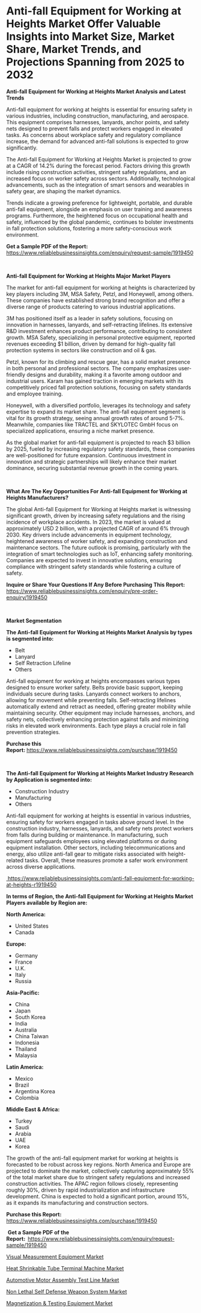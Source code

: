 <p><h1>Anti-fall Equipment for Working at Heights Market Offer Valuable Insights into Market Size, Market Share, Market Trends, and Projections Spanning from 2025 to 2032</h1></p><p><strong>Anti-fall Equipment for Working at Heights Market Analysis and Latest Trends</strong></p>
<p><p>Anti-fall equipment for working at heights is essential for ensuring safety in various industries, including construction, manufacturing, and aerospace. This equipment comprises harnesses, lanyards, anchor points, and safety nets designed to prevent falls and protect workers engaged in elevated tasks. As concerns about workplace safety and regulatory compliance increase, the demand for advanced anti-fall solutions is expected to grow significantly.</p><p>The Anti-fall Equipment for Working at Heights Market is projected to grow at a CAGR of 14.2% during the forecast period. Factors driving this growth include rising construction activities, stringent safety regulations, and an increased focus on worker safety across sectors. Additionally, technological advancements, such as the integration of smart sensors and wearables in safety gear, are shaping the market dynamics. </p><p>Trends indicate a growing preference for lightweight, portable, and durable anti-fall equipment, alongside an emphasis on user training and awareness programs. Furthermore, the heightened focus on occupational health and safety, influenced by the global pandemic, continues to bolster investments in fall protection solutions, fostering a more safety-conscious work environment.</p></p>
<p><strong>Get a Sample PDF of the Report:&nbsp;</strong> <a href="https://www.reliablebusinessinsights.com/enquiry/request-sample/1919450?utm_campaign=57&utm_medium=2&utm_source=Github&utm_content=ia&utm_term=01032025&utm_id=anti-fall-equipment-for-working-at-heights">https://www.reliablebusinessinsights.com/enquiry/request-sample/1919450</a></p>
<p>&nbsp;</p>
<p><strong>Anti-fall Equipment for Working at Heights Major Market Players</strong></p>
<p><p>The market for anti-fall equipment for working at heights is characterized by key players including 3M, MSA Safety, Petzl, and Honeywell, among others. These companies have established strong brand recognition and offer a diverse range of products catering to various industrial applications.</p><p>3M has positioned itself as a leader in safety solutions, focusing on innovation in harnesses, lanyards, and self-retracting lifelines. Its extensive R&D investment enhances product performance, contributing to consistent growth. MSA Safety, specializing in personal protective equipment, reported revenues exceeding $1 billion, driven by demand for high-quality fall protection systems in sectors like construction and oil & gas.</p><p>Petzl, known for its climbing and rescue gear, has a solid market presence in both personal and professional sectors. The company emphasizes user-friendly designs and durability, making it a favorite among outdoor and industrial users. Karam has gained traction in emerging markets with its competitively priced fall protection solutions, focusing on safety standards and employee training.</p><p>Honeywell, with a diversified portfolio, leverages its technology and safety expertise to expand its market share. The anti-fall equipment segment is vital for its growth strategy, seeing annual growth rates of around 5-7%. Meanwhile, companies like TRACTEL and SKYLOTEC GmbH focus on specialized applications, ensuring a niche market presence.</p><p>As the global market for anti-fall equipment is projected to reach $3 billion by 2025, fueled by increasing regulatory safety standards, these companies are well-positioned for future expansion. Continuous investment in innovation and strategic partnerships will likely enhance their market dominance, securing substantial revenue growth in the coming years.</p></p>
<p>&nbsp;</p>
<p><strong>What Are The Key Opportunities For Anti-fall Equipment for Working at Heights Manufacturers?</strong></p>
<p><p>The global Anti-fall Equipment for Working at Heights market is witnessing significant growth, driven by increasing safety regulations and the rising incidence of workplace accidents. In 2023, the market is valued at approximately USD 2 billion, with a projected CAGR of around 6% through 2030. Key drivers include advancements in equipment technology, heightened awareness of worker safety, and expanding construction and maintenance sectors. The future outlook is promising, particularly with the integration of smart technologies such as IoT, enhancing safety monitoring. Companies are expected to invest in innovative solutions, ensuring compliance with stringent safety standards while fostering a culture of safety.</p></p>
<p><strong>Inquire or Share Your Questions If Any Before Purchasing This Report:</strong> <a href="https://www.reliablebusinessinsights.com/enquiry/pre-order-enquiry/1919450?utm_campaign=57&utm_medium=2&utm_source=Github&utm_content=ia&utm_term=01032025&utm_id=anti-fall-equipment-for-working-at-heights">https://www.reliablebusinessinsights.com/enquiry/pre-order-enquiry/1919450</a></p>
<p>&nbsp;</p>
<p><strong>Market Segmentation</strong></p>
<p><strong>The Anti-fall Equipment for Working at Heights Market Analysis by types is segmented into:</strong></p>
<p><ul><li>Belt</li><li>Lanyard</li><li>Self Retraction Lifeline</li><li>Others</li></ul></p>
<p><p>Anti-fall equipment for working at heights encompasses various types designed to ensure worker safety. Belts provide basic support, keeping individuals secure during tasks. Lanyards connect workers to anchors, allowing for movement while preventing falls. Self-retracting lifelines automatically extend and retract as needed, offering greater mobility while maintaining security. Other equipment may include harnesses, anchors, and safety nets, collectively enhancing protection against falls and minimizing risks in elevated work environments. Each type plays a crucial role in fall prevention strategies.</p></p>
<p><strong>Purchase this Report:&nbsp;</strong><a href="https://www.reliablebusinessinsights.com/purchase/1919450?utm_campaign=57&utm_medium=2&utm_source=Github&utm_content=ia&utm_term=01032025&utm_id=anti-fall-equipment-for-working-at-heights">https://www.reliablebusinessinsights.com/purchase/1919450</a></p>
<p>&nbsp;</p>
<p><strong>The Anti-fall Equipment for Working at Heights Market Industry Research by Application is segmented into:</strong></p>
<p><ul><li>Construction Industry</li><li>Manufacturing</li><li>Others</li></ul></p>
<p><p>Anti-fall equipment for working at heights is essential in various industries, ensuring safety for workers engaged in tasks above ground level. In the construction industry, harnesses, lanyards, and safety nets protect workers from falls during building or maintenance. In manufacturing, such equipment safeguards employees using elevated platforms or during equipment installation. Other sectors, including telecommunications and energy, also utilize anti-fall gear to mitigate risks associated with height-related tasks. Overall, these measures promote a safer work environment across diverse applications.</p></p>
<p><a href="https://www.reliablebusinessinsights.com/anti-fall-equipment-for-working-at-heights-r1919450?utm_campaign=57&utm_medium=2&utm_source=Github&utm_content=ia&utm_term=01032025&utm_id=anti-fall-equipment-for-working-at-heights">&nbsp;https://www.reliablebusinessinsights.com/anti-fall-equipment-for-working-at-heights-r1919450</a></p>
<p><strong>In terms of Region, the Anti-fall Equipment for Working at Heights Market Players available by Region are:</strong></p>
<p>
    <p> <strong> North America: </strong>
        <ul>
            <li>United States</li>
            <li>Canada</li>
        </ul>
        </p> 
    <p> <strong> Europe: </strong>
        <ul>
            <li>Germany</li>
            <li>France</li>
            <li>U.K.</li>
            <li>Italy</li>
            <li>Russia</li>
        </ul>
        </p> 
    <p> <strong> Asia-Pacific: </strong>
        <ul>
            <li>China</li>
            <li>Japan</li>
            <li>South Korea</li>
            <li>India</li>
            <li>Australia</li>
            <li>China Taiwan</li>
            <li>Indonesia</li>
            <li>Thailand</li>
            <li>Malaysia</li>
        </ul>
        </p> 
    <p> <strong> Latin America: </strong>
        <ul>
            <li>Mexico</li>
            <li>Brazil</li>
            <li>Argentina Korea</li>
            <li>Colombia</li>
        </ul>
        </p> 
    <p> <strong> Middle East & Africa: </strong>
        <ul>
            <li>Turkey</li>
            <li>Saudi</li>
            <li>Arabia</li>
            <li>UAE</li>
            <li>Korea</li>
        </ul>
    </p>
    </p>
<p><p>The growth of the anti-fall equipment market for working at heights is forecasted to be robust across key regions. North America and Europe are projected to dominate the market, collectively capturing approximately 55% of the total market share due to stringent safety regulations and increased construction activities. The APAC region follows closely, representing roughly 30%, driven by rapid industrialization and infrastructure development. China is expected to hold a significant portion, around 15%, as it expands its manufacturing and construction sectors.</p></p>
<p><strong>Purchase this Report: </strong><a href="https://www.reliablebusinessinsights.com/purchase/1919450?utm_campaign=57&utm_medium=2&utm_source=Github&utm_content=ia&utm_term=01032025&utm_id=anti-fall-equipment-for-working-at-heights">https://www.reliablebusinessinsights.com/purchase/1919450</a></p>
<p>&nbsp;<strong>Get a Sample PDF of the Report:&nbsp;&nbsp;</strong><a href="https://www.reliablebusinessinsights.com/enquiry/request-sample/1919450?utm_campaign=57&utm_medium=2&utm_source=Github&utm_content=ia&utm_term=01032025&utm_id=anti-fall-equipment-for-working-at-heights">https://www.reliablebusinessinsights.com/enquiry/request-sample/1919450</a></p>
<p><strong></strong></p>
<p><p><a href="https://github.com/cachuhashieb/Market-Research-Report-List-1/blob/main/visual-measurement-equipment-market.md?utm_campaign=57&utm_medium=2&utm_source=Github&utm_content=ia&utm_term=01032025&utm_id=anti-fall-equipment-for-working-at-heights">Visual Measurement Equipment Market</a></p><p><a href="https://github.com/kmettjanksj7/Market-Research-Report-List-1/blob/main/heat-shrinkable-tube-terminal-machine-market.md?utm_campaign=57&utm_medium=2&utm_source=Github&utm_content=ia&utm_term=01032025&utm_id=anti-fall-equipment-for-working-at-heights">Heat Shrinkable Tube Terminal Machine Market</a></p><p><a href="https://github.com/huelarnzeba29/Market-Research-Report-List-1/blob/main/automotive-motor-assembly-test-line-market.md?utm_campaign=57&utm_medium=2&utm_source=Github&utm_content=ia&utm_term=01032025&utm_id=anti-fall-equipment-for-working-at-heights">Automotive Motor Assembly Test Line Market</a></p><p><a href="https://github.com/dushornerfe/Market-Research-Report-List-1/blob/main/non-lethal-self-defense-weapon-system-market.md?utm_campaign=57&utm_medium=2&utm_source=Github&utm_content=ia&utm_term=01032025&utm_id=anti-fall-equipment-for-working-at-heights">Non Lethal Self Defense Weapon System Market</a></p><p><a href="https://github.com/bedelibekwe58/Market-Research-Report-List-1/blob/main/magnetization-testing-equipment-market.md?utm_campaign=57&utm_medium=2&utm_source=Github&utm_content=ia&utm_term=01032025&utm_id=anti-fall-equipment-for-working-at-heights">Magnetization & Testing Equipment Market</a></p></p>